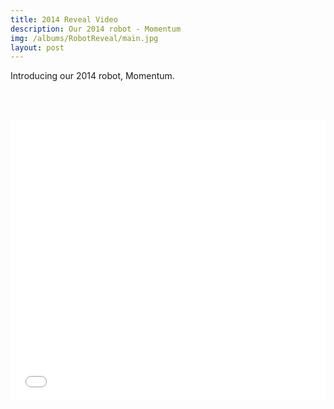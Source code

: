 ```yaml
---
title: 2014 Reveal Video
description: Our 2014 robot - Momentum
img: /albums/RobotReveal/main.jpg
layout: post
---
```


Introducing our 2014 robot, Momentum.

<br></br>
<iframe width="100%" height="450" src="//www.youtube.com/embed/aWpSX5VQavk" frameborder="0" allowfullscreen></iframe>
